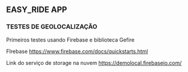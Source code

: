 ## EASY_RIDE APP

### TESTES DE GEOLOCALIZAÇÃO 

Primeiros testes usando Firebase e biblioteca Gefire

FIrebase https://www.firebase.com/docs/quickstarts.html

Link do serviço de storage na nuvem https://demolocal.firebaseio.com/


